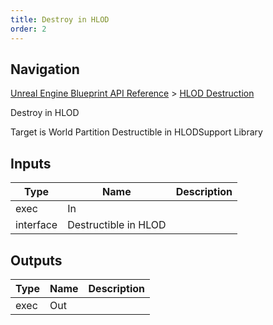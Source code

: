 ```yaml
---
title: Destroy in HLOD
order: 2
---
```

## Navigation

[Unreal Engine Blueprint API Reference](https://dev.epicgames.com/documentation/en-us/unreal-engine/BlueprintAPI) > [HLOD Destruction](https://dev.epicgames.com/documentation/en-us/unreal-engine/BlueprintAPI/HLODDestruction)

Destroy in HLOD

Target is World Partition Destructible in HLODSupport Library

## Inputs

| Type | Name | Description |
| --- | --- | --- |
| exec | In |  |
| interface | Destructible in HLOD |  |

## Outputs

| Type | Name | Description |
| --- | --- | --- |
| exec | Out |  |
